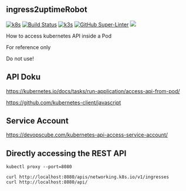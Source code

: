 ## ingress2uptimeRobot

[![k8s](https://img.shields.io/badge/Kubernetes-blue.svg)](https://github.com/kubernetes/kubernetes)
[![Build Status](https://jenkins.tino.sh/buildStatus/icon?job=ingress2uptimeRobot%2Fmaster)](https://jenkins.tino.sh/job/ingress2uptimeRobot/job/master/)
[![k3s](https://img.shields.io/badge/run%20on%20-Raspberry%20Pi-red)](https://github.com/tinoschroeter/k8s.homelab)
[![GitHub Super-Linter](https://github.com/tinoschroeter/ingress2uptimeRobot/workflows/Lint%20Code%20Base/badge.svg)](https://github.com/tinoschroeter/ingress2uptimeRobot/actions/workflows/linter.yml)
![](https://img.shields.io/github/last-commit/tinoschroeter/ingress2uptimeRobot.svg?style=flat)


How to access kubernetes API inside a Pod

For reference only

Do not use!

## API Doku
https://kubernetes.io/docs/tasks/run-application/access-api-from-pod/

https://github.com/kubernetes-client/javascript

## Service Account
https://devopscube.com/kubernetes-api-access-service-account/


## Directly accessing the REST API
```
kubectl proxy --port=8080
```

```
curl http://localhost:8080/apis/networking.k8s.io/v1/ingresses
curl http://localhost:8080/api/
```
